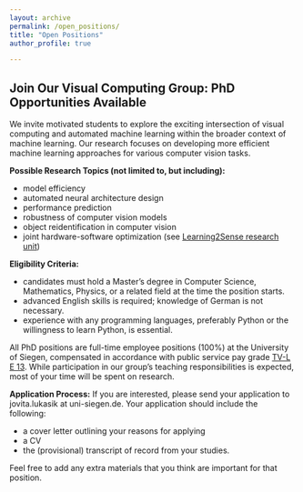 ```yaml
---
layout: archive
permalink: /open_positions/
title: "Open Positions"
author_profile: true

---
```

## Join Our Visual Computing Group: PhD Opportunities Available

We invite motivated students to explore the exciting intersection of visual computing and automated machine learning within the broader context of machine learning. Our research focuses on developing more efficient machine learning approaches for various computer vision tasks.

**Possible Research Topics (not limited to, but including):**
- model efficiency
- automated neural architecture design
- performance prediction
- robustness of computer vision models
- object reidentification in computer vision
- joint hardware-software optimization (see [Learning2Sense research unit](https://www.learning2sense.de))



**Eligibility Criteria:**
- candidates must hold a Master’s degree in Computer Science, Mathematics, Physics, or a related field at the time the position starts.
- advanced English skills is required; knowledge of German is not necessary.
- experience with any programming languages, preferably Python or the willingness to learn Python, is essential.

All PhD positions are full-time employee positions (100%) at the University of Siegen, compensated in accordance with public service pay grade [TV-L E 13](https://oeffentlicher-dienst.info/c/t/rechner/tv-l/west?id=tv-l-2023&matrix=1). While participation in our group’s teaching responsibilities is expected, most of your time will be spent on research.



**Application Process:**
If you are interested, please send your application to jovita.lukasik at uni-siegen.de. Your application should include the following:

* a cover letter outlining your reasons for applying
* a CV
* the (provisional) transcript of record from your studies.

Feel free to add any extra materials that you think are important for that position.





